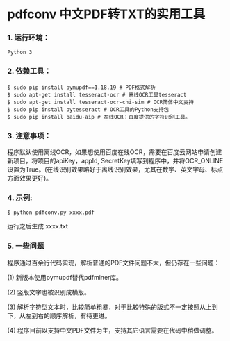 # pdfconv 中文PDF转TXT的实用工具

### 1.  运行环境：

    Python 3

### 2.  依赖工具：

    $ sudo pip install pymupdf==1.18.19 # PDF格式解析
    $ sudo apt-get install tesseract-ocr # 离线OCR工具tesseract
    $ sudo apt-get install tesseract-ocr-chi-sim # OCR简体中文支持
    $ sudo pip install pytesseract # OCR工具的Python支持包
    $ sudo pip install baidu-aip # 在线OCR：百度提供的字符识别工具。

### 3.  注意事项：

程序默认使用离线OCR，如果想使用百度在线OCR，需要在百度云网站申请创建新项目，将项目的apiKey，appId, SecretKey填写到程序中，并将OCR_ONLINE设置为True。(在线识别效果略好于离线识别效果，尤其在数字、英文字母、标点方面效果更好)。

### 4.  示例:
    $ python pdfconv.py xxxx.pdf
运行之后生成 xxxx.txt

### 5.	一些问题

程序通过百余行代码实现，解析普通的PDF文件问题不大，但仍存在一些问题：
    
(1)	新版本使用pymupdf替代pdfminer库。

(2)	竖版文字也被识别成横版。

(3)	解析字符型文本时，比较简单粗暴，对于比较特殊的版式不一定按照从上到下，从左到右的顺序解析，有待更进。

(4)	程序目前以支持中文PDF文件为主，支持其它语言需要在代码中稍做调整。
